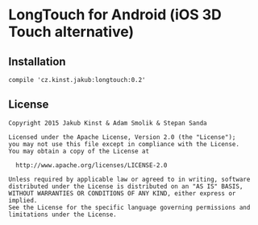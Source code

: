 # LongTouch for Android (iOS 3D Touch alternative)

## Installation
    compile 'cz.kinst.jakub:longtouch:0.2'

## License
    Copyright 2015 Jakub Kinst & Adam Smolik & Stepan Sanda
    
    Licensed under the Apache License, Version 2.0 (the "License");
    you may not use this file except in compliance with the License.
    You may obtain a copy of the License at
    
      http://www.apache.org/licenses/LICENSE-2.0
    
    Unless required by applicable law or agreed to in writing, software
    distributed under the License is distributed on an "AS IS" BASIS,
    WITHOUT WARRANTIES OR CONDITIONS OF ANY KIND, either express or implied.
    See the License for the specific language governing permissions and
    limitations under the License.
